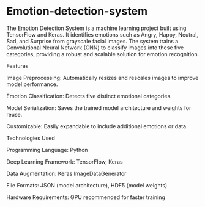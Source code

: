 # Emotion-detection-system


The Emotion Detection System is a machine learning project built using TensorFlow and Keras. It identifies emotions such as Angry, Happy, Neutral, Sad, and Surprise from grayscale facial images. The system trains a Convolutional Neural Network (CNN) to classify images into these five categories, providing a robust and scalable solution for emotion recognition.

Features

Image Preprocessing: Automatically resizes and rescales images to improve model performance.

Emotion Classification: Detects five distinct emotional categories.

Model Serialization: Saves the trained model architecture and weights for reuse.

Customizable: Easily expandable to include additional emotions or data.

Technologies Used

Programming Language: Python

Deep Learning Framework: TensorFlow, Keras

Data Augmentation: Keras ImageDataGenerator

File Formats: JSON (model architecture), HDF5 (model weights)

Hardware Requirements: GPU recommended for faster training
